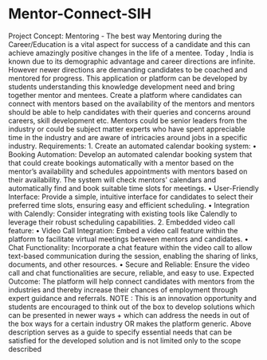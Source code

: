 # Mentor-Connect-SIH

Project Concept: Mentoring - The best way Mentoring during the Career/Education is a vital aspect for success of a candidate and this can achieve amazingly positive changes in the life of a mentee. Today , India is known due to its demographic advantage and career directions are infinite. However newer directions are demanding candidates to be coached and mentored for progress. This application or platform can be developed by students understanding this knowledge development need and bring together mentor and mentees. Create a platform where candidates can connect with mentors based on the availability of the mentors and mentors should be able to help candidates with their queries and concerns around careers, skill development etc. Mentors could be senior leaders from the industry or could be subject matter experts who have spent appreciable time in the industry and are aware of intricacies around jobs in a specific industry. Requirements: 1. Create an automated calendar booking system: • Booking Automation: Develop an automated calendar booking system that that could create bookings automatically with a mentor based on the mentor’s availability and schedules appointments with mentors based on their availability. The system will check mentors' calendars and automatically find and book suitable time slots for meetings. • User-Friendly Interface: Provide a simple, intuitive interface for candidates to select their preferred time slots, ensuring easy and efficient scheduling. • Integration with Calendly: Consider integrating with existing tools like Calendly to leverage their robust scheduling capabilities. 2. Embedded video call feature: • Video Call Integration: Embed a video call feature within the platform to facilitate virtual meetings between mentors and candidates. • Chat Functionality: Incorporate a chat feature within the video call to allow text-based communication during the session, enabling the sharing of links, documents, and other resources. • Secure and Reliable: Ensure the video call and chat functionalities are secure, reliable, and easy to use. Expected Outcome: The platform will help connect candidates with mentors from the industries and thereby increase their chances of employment through expert guidance and referrals. NOTE : This is an innovation opportunity and students are encouraged to think out of the box to develop solutions which can be presented in newer ways + which can address the needs in out of the box ways for a certain industry OR makes the platform generic. Above description serves as a guide to specify essential needs that can be satisfied for the developed solution and is not limited only to the scope described

